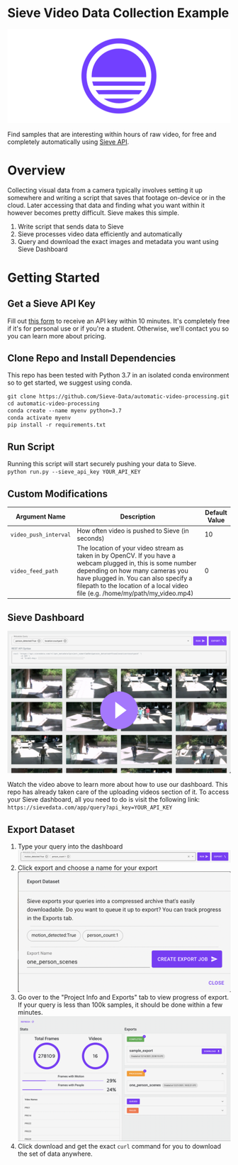 # Sieve Video Data Collection Example
![Sieve Banner](assets/sieve-banner.png)

Find samples that are interesting within hours of raw video, for free and completely automatically using [Sieve API](https://sievedata.com).

# Overview
Collecting visual data from a camera typically involves setting it up somewhere and writing a script that saves that footage on-device or in the cloud. Later accessing that data and finding what you want within it however becomes pretty difficult. Sieve makes this simple.

1. Write script that sends data to Sieve
2. Sieve processes video data efficiently and automatically
3. Query and download the exact images and metadata you want using Sieve Dashboard

# Getting Started
## Get a Sieve API Key
Fill out [this form](https://docs.google.com/forms/d/e/1FAIpQLSecOGSQEWH1KjPN68zzxV3XtGqxtvinGH-BRzVew2ovD6D49Q/viewform?usp=sf_link) to receive an API key within 10 minutes. It's completely free if it's for personal use or if you're a student. Otherwise, we'll contact you so you can learn more about pricing.

## Clone Repo and Install Dependencies
This repo has been tested with Python 3.7 in an isolated conda environment so to get started, we suggest using conda.

```
git clone https://github.com/Sieve-Data/automatic-video-processing.git
cd automatic-video-processing
conda create --name myenv python=3.7
conda activate myenv
pip install -r requirements.txt
```

## Run Script
Running this script will start securely pushing your data to Sieve. \
`python run.py --sieve_api_key YOUR_API_KEY`

## Custom Modifications

| Argument Name | Description | Default Value |
| ------------- | ----------- | ------------- |
| `video_push_interval` | How often video is pushed to Sieve (in seconds)   | 10 |
| `video_feed_path`  | The location of your video stream as taken in by OpenCV. If you have a webcam plugged in, this is some number depending on how many cameras you have plugged in. You can also specify a filepath to the location of a local video file (e.g. /home/my/path/my_video.mp4)  | 0 |

## Sieve Dashboard

[![Sieve Dashboard](assets/dashboard-preview.png)](https://youtu.be/_uyjp_HGZl4)

Watch the video above to learn more about how to use our dashboard. This repo has already taken care of the uploading videos section of it. To access your Sieve dashboard, all you need to do is visit the following link: \
`https://sievedata.com/app/query?api_key=YOUR_API_KEY`

## Export Dataset

1. Type your query into the dashboard \
![Sieve Sample Query](assets/query-example.png)
2. Click export and choose a name for your export \
![Sieve Sample Export](assets/export-example.png)
3. Go over to the "Project Info and Exports" tab to view progress of export. If your query is less than 100k samples, it should be done within a few minutes.
![Sieve Export Progress](assets/exports-tab.png)
4. Click download and get the exact `curl` command for you to download the set of data anywhere.
